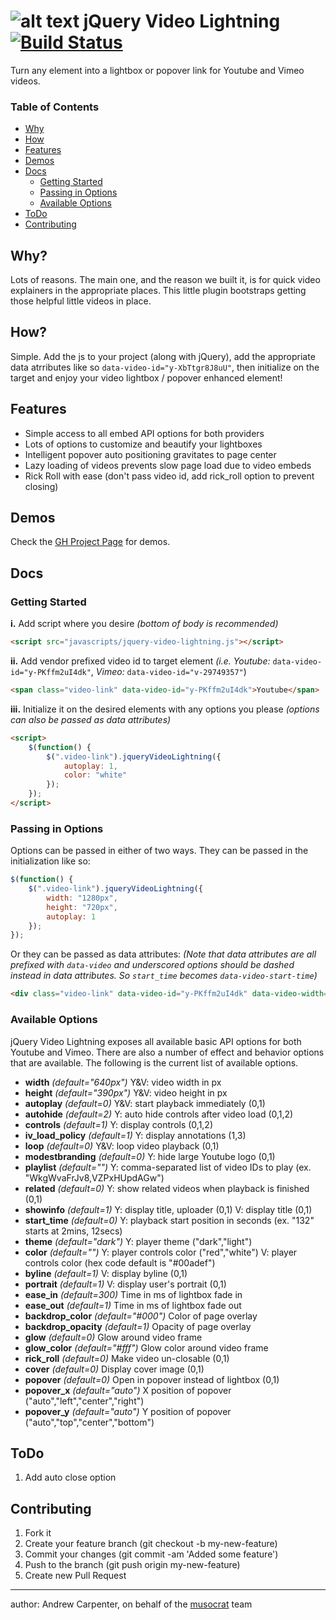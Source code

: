 ![alt text](http://musocrat.github.io/jquery-video-lightning/images/JqueryVideoLightningIcon45.png "jQuery Video Lightning Logo") jQuery Video Lightning [![Build Status](https://travis-ci.org/musocrat/jquery-video-lightning.png)](https://travis-ci.org/musocrat/jquery-video-lightning)
======================

Turn any element into a lightbox or popover link for Youtube and Vimeo videos.

### Table of Contents
- [Why](#why)    
- [How](#how)    
- [Features](#features)
- [Demos](#demos)
- [Docs](#docs)
  - [Getting Started](#getting-started)    
  - [Passing in Options](#passing-in-options)    
  - [Available Options](#available-options)
- [ToDo](#todo)           
- [Contributing](#contributing)        

Why?
----
Lots of reasons. The main one, and the reason we built it, is for quick video explainers in the appropriate places. This little plugin bootstraps getting those helpful little videos in place.

How?
----
Simple. Add the js to your project (along with jQuery), add the appropriate data atrributes like so `data-video-id="y-XbTtgr8J8uU"`, then initialize on the target and enjoy your video lightbox / popover enhanced element!

Features
----
- Simple access to all embed API options for both providers
- Lots of options to customize and beautify your lightboxes
- Intelligent popover auto positioning gravitates to page center
- Lazy loading of videos prevents slow page load due to video embeds
- Rick Roll with ease (don't pass video id, add rick_roll option to prevent closing)

Demos
----
Check the [GH Project Page](http://musocrat.github.io/jquery-video-lightning/) for demos.

Docs
----

### Getting Started
**i.**  Add script where you desire *(bottom of body is recommended)*
```html
<script src="javascripts/jquery-video-lightning.js"></script>
```
**ii.** Add vendor prefixed video id to target element *(i.e. Youtube:* `data-video-id="y-PKffm2uI4dk"`, *Vimeo:* `data-video-id="v-29749357"`)
```html
<span class="video-link" data-video-id="y-PKffm2uI4dk">Youtube</span>
```
**iii.**  Initialize it on the desired elements with any options you please *(options can also be passed as data attributes)*
```html
<script>
    $(function() {
        $(".video-link").jqueryVideoLightning({
            autoplay: 1,
            color: "white"
        });
    });
</script>
```

### Passing in Options
Options can be passed in either of two ways. They can be passed in the initialization like so:
```javascript
$(function() {
    $(".video-link").jqueryVideoLightning({
        width: "1280px",
        height: "720px",
        autoplay: 1
    });
});
```
Or they can be passed as data attributes: *(Note that data attributes are all prefixed with `data-video` and underscored options should be dashed instead in data attributes. So `start_time` becomes `data-video-start-time`)*
```html
<div class="video-link" data-video-id="y-PKffm2uI4dk" data-video-width="1280px" data-video-height="720px" data-video-autoplay="1" ></div>
```

### Available Options
jQuery Video Lightning exposes all available basic API options for both Youtube and Vimeo. There are also a number of effect and behavior options that are available. The following is the current list of available options.

- **width** *(default="640px")*
	Y&V: video width in px
- **height** *(default="390px")*
	Y&V: video height in px
- **autoplay** *(default=0)*
	Y&V: start playback immediately (0,1)
- **autohide** *(default=2)*
	Y: auto hide controls after video load (0,1,2)
- **controls** *(default=1)*
	Y: display controls (0,1,2)
- **iv_load_policy** *(default=1)*
	Y: display annotations (1,3)
- **loop** *(default=0)*
	Y&V: loop video playback (0,1)
- **modestbranding** *(default=0)*
	Y: hide large Youtube logo (0,1)
- **playlist** *(default="")*
	Y: comma-separated list of video IDs to play (ex. "WkgWvaFrJv8,VZPxHUpdAGw")
- **related** *(default=0)*
	Y: show related videos when playback is finished (0,1)
- **showinfo** *(default=1)*
	Y: display title, uploader (0,1)  V: display title (0,1)
- **start_time** *(default=0)*
	Y: playback start position in seconds (ex. "132" starts at 2mins, 12secs)
- **theme** *(default="dark")*
	Y: player theme ("dark","light")
- **color** *(default="")*
	Y: player controls color ("red","white") V: player controls color (hex code default is "#00adef")
- **byline** *(default=1)*
	V: display byline (0,1)
- **portrait** *(default=1)*
	V: display user's portrait (0,1)
- **ease_in** *(default=300)*
	Time in ms of lightbox fade in
- **ease_out** *(default=1)*
	Time in ms of lightbox fade out
- **backdrop_color** *(default="#000")*
	Color of page overlay
- **backdrop_opacity** *(default=1)*
	Opacity of page overlay
- **glow** *(default=0)*
	Glow around video frame
- **glow_color** *(default="#fff")*
	Glow color around video frame
- **rick_roll** *(default=0)*
	Make video un-closable (0,1)
- **cover** *(default=0)*
	Display cover image (0,1)
- **popover** *(default=0)*
	Open in popover instead of lightbox (0,1)
- **popover_x** *(default="auto")*
	X position of popover ("auto","left","center","right")
- **popover_y** *(default="auto")*
	Y position of popover ("auto","top","center","bottom")

ToDo
----
1. Add auto close option

Contributing
----
1. Fork it
2. Create your feature branch (git checkout -b my-new-feature)
3. Commit your changes (git commit -am 'Added some feature')
4. Push to the branch (git push origin my-new-feature)
5. Create new Pull Request


----
author: Andrew Carpenter, on behalf of the [musocrat](http://www.musocrat.com) team
